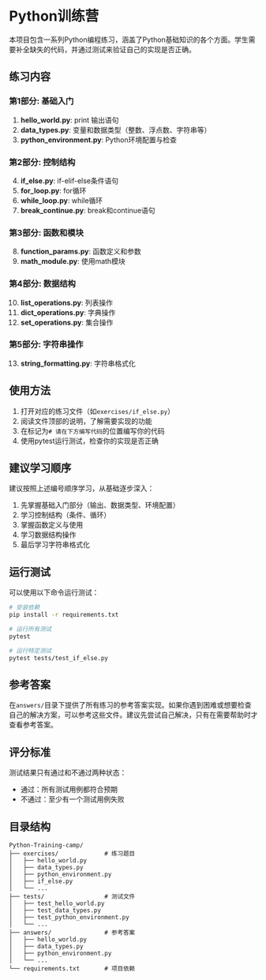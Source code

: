 # Python训练营

本项目包含一系列Python编程练习，涵盖了Python基础知识的各个方面。学生需要补全缺失的代码，并通过测试来验证自己的实现是否正确。

## 练习内容

### 第1部分: 基础入门
1. **hello_world.py**: print 输出语句
2. **data_types.py**: 变量和数据类型（整数、浮点数、字符串等）
3. **python_environment.py**: Python环境配置与检查

### 第2部分: 控制结构
4. **if_else.py**: if-elif-else条件语句
5. **for_loop.py**: for循环
6. **while_loop.py**: while循环
7. **break_continue.py**: break和continue语句

### 第3部分: 函数和模块
8. **function_params.py**: 函数定义和参数
9. **math_module.py**: 使用math模块

### 第4部分: 数据结构
10. **list_operations.py**: 列表操作
11. **dict_operations.py**: 字典操作 
12. **set_operations.py**: 集合操作

### 第5部分: 字符串操作
13. **string_formatting.py**: 字符串格式化

## 使用方法

1. 打开对应的练习文件（如`exercises/if_else.py`）
2. 阅读文件顶部的说明，了解需要实现的功能
3. 在标记为`# 请在下方编写代码`的位置编写你的代码
4. 使用pytest运行测试，检查你的实现是否正确

## 建议学习顺序

建议按照上述编号顺序学习，从基础逐步深入：
1. 先掌握基础入门部分（输出、数据类型、环境配置）
2. 学习控制结构（条件、循环）
3. 掌握函数定义与使用
4. 学习数据结构操作
5. 最后学习字符串格式化

## 运行测试

可以使用以下命令运行测试：

```bash
# 安装依赖
pip install -r requirements.txt

# 运行所有测试
pytest

# 运行特定测试
pytest tests/test_if_else.py
```

## 参考答案

在`answers/`目录下提供了所有练习的参考答案实现。如果你遇到困难或想要检查自己的解决方案，可以参考这些文件。建议先尝试自己解决，只有在需要帮助时才查看参考答案。

## 评分标准

测试结果只有通过和不通过两种状态：
- 通过：所有测试用例都符合预期
- 不通过：至少有一个测试用例失败

## 目录结构

```
Python-Training-camp/
├── exercises/             # 练习题目
│   ├── hello_world.py
│   ├── data_types.py
│   ├── python_environment.py
│   ├── if_else.py
│   └── ...
├── tests/                 # 测试文件
│   ├── test_hello_world.py
│   ├── test_data_types.py
│   ├── test_python_environment.py
│   └── ...
├── answers/               # 参考答案
│   ├── hello_world.py
│   ├── data_types.py
│   ├── python_environment.py
│   └── ...
└── requirements.txt       # 项目依赖
``` 